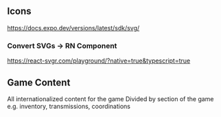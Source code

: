 ## Icons

https://docs.expo.dev/versions/latest/sdk/svg/

### Convert SVGs -> RN Component

https://react-svgr.com/playground/?native=true&typescript=true

## Game Content

All internationalized content for the game
Divided by section of the game e.g. inventory, transmissions, coordinations
